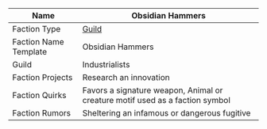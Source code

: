 | Name                  | Obsidian Hammers                                                             |
| --------------------- | ---------------------------------------------------------------------------- |
| Faction Type          | [Guild](datasworn:oracle_rollable:starforged/faction/guild)                  |
| Faction Name Template | Obsidian Hammers                                                             |
| Guild                 | Industrialists                                                               |
| Faction Projects      | Research an innovation                                                       |
| Faction Quirks        | Favors a signature weapon, Animal or creature motif used as a faction symbol |
| Faction Rumors        | Sheltering an infamous or dangerous fugitive                                 |
